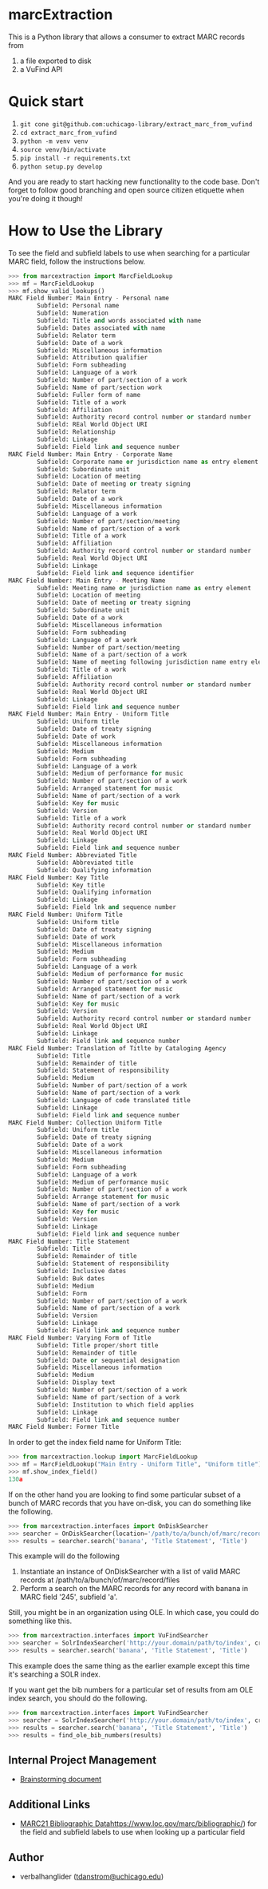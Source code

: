 
# marcExtraction

This is a Python library that allows a consumer to extract MARC records from 

1. a file exported to disk
1. a VuFind API

# Quick start

1. ```git cone git@github.com:uchicago-library/extract_marc_from_vufind```
1. ```cd extract_marc_from_vufind```
1. ```python -m venv venv```
1. ```source venv/bin/activate```
1. ```pip install -r requirements.txt```
1. ```python setup.py develop```

And you are ready to start hacking new functionality to the code base. Don't forget to follow good branching and open source citizen etiquette when you're doing it though!

# How to Use the Library

To see the field and subfield labels to use when searching for a particular MARC field, follow the instructions below.

```python
>>> from marcextraction import MarcFieldLookup
>>> mf = MarcFieldLookup
>>> mf.show_valid_lookups()
MARC Field Number: Main Entry - Personal name
        Subfield: Personal name
        Subfield: Numeration
        Subfield: Title and words associated with name
        Subfield: Dates associated with name
        Subfield: Relator term
        Subfield: Date of a work
        Subfield: Miscellaneous information
        Subfield: Attribution qualifier
        Subfield: Form subheading
        Subfield: Language of a work
        Subfield: Number of part/section of a work
        Subfield: Name of part/section work
        Subfield: Fuller form of name
        Subfield: Title of a work
        Subfield: Affiliation
        Subfield: Authority record control number or standard number
        Subfield: REal World Object URI
        Subfield: Relationship
        Subfield: Linkage
        Subfield: Field link and sequence number
MARC Field Number: Main Entry - Corporate Name
        Subfield: Corporate name or jurisdiction name as entry element
        Subfield: Subordinate unit
        Subfield: Location of meeting
        Subfield: Date of meeting or treaty signing
        Subfield: Relator term
        Subfield: Date of a work
        Subfield: Miscellaneous information
        Subfield: Language of a work
        Subfield: Number of part/section/meeting
        Subfield: Name of part/section of a work
        Subfield: Title of a work
        Subfield: Affiliation
        Subfield: Authority record control number or standard number
        Subfield: Real World Object URI
        Subfield: Linkage
        Subfield: Field link and sequence identifier
MARC Field Number: Main Entry - Meeting Name
        Subfield: Meeting name or jurisdiction name as entry element
        Subfield: Location of meeting
        Subfield: Date of meeting or treaty signing
        Subfield: Subordinate unit
        Subfield: Date of a work
        Subfield: Miscellaneous information
        Subfield: Form subheading
        Subfield: Language of a work
        Subfield: Number of part/section/meeting
        Subfield: Name of a part/section of a work
        Subfield: Name of meeting following jurisdiction name entry element
        Subfield: Title of a work
        Subfield: Affiliation
        Subfield: Authority record control number or standard number
        Subfield: Real World Object URI
        Subfield: Linkage
        Subfield: Field link and sequence number
MARC Field Number: Main Entry - Uniform Title
        Subfield: Uniform title
        Subfield: Date of treaty signing
        Subfield: Date of work
        Subfield: Miscellaneous information
        Subfield: Medium
        Subfield: Form subheading
        Subfield: Language of a work
        Subfield: Medium of performance for music
        Subfield: Number of part/section of a work
        Subfield: Arranged statement for music
        Subfield: Name of part/section of a work
        Subfield: Key for music
        Subfield: Version
        Subfield: Title of a work
        Subfield: Authority record control number or standard number
        Subfield: Real World Object URI
        Subfield: Linkage
        Subfield: Field link and sequence number
MARC Field Number: Abbreviated Title
        Subfield: Abbreviated title
        Subfield: Qualifying information
MARC Field Number: Key Title
        Subfield: Key title
        Subfield: Qualifying information
        Subfield: Linkage
        Subfield: Field lnk and sequence number
MARC Field Number: Uniform Title
        Subfield: Uniform title
        Subfield: Date of treaty signing
        Subfield: Date of work
        Subfield: Miscellaneous information
        Subfield: Medium
        Subfield: Form subheading
        Subfield: Language of a work
        Subfield: Medium of performance for music
        Subfield: Number of part/section of a work
        Subfield: Arranged statement for music
        Subfield: Name of part/section of a work
        Subfield: Key for music
        Subfield: Version
        Subfield: Authority record control number or standard number
        Subfield: Real World Object URI
        Subfield: Linkage
        Subfield: Field link and sequence number
MARC Field Number: Translation of Titlte by Cataloging Agency
        Subfield: Title
        Subfield: Remainder of title
        Subfield: Statement of responsibility
        Subfield: Medium
        Subfield: Number of part/section of a work
        Subfield: Name of part/section of a work
        Subfield: Language of code translated title
        Subfield: Linkage
        Subfield: Field link and sequence number
MARC Field Number: Collection Uniform Title
        Subfield: Uniform title
        Subfield: Date of treaty signing
        Subfield: Date of a work
        Subfield: Miscellaneous information
        Subfield: Medium
        Subfield: Form subheading
        Subfield: Language of a work
        Subfield: Medium of performance music
        Subfield: Number of part/section of a work
        Subfield: Arrange statement for music
        Subfield: Name of part/section of a work
        Subfield: Key for music
        Subfield: Version
        Subfield: Linkage
        Subfield: Field link and sequence number
MARC Field Number: Title Statement
        Subfield: Title
        Subfield: Remainder of title
        Subfield: Statement of responsibility
        Subfield: Inclusive dates
        Subfield: Buk dates
        Subfield: Medium
        Subfield: Form
        Subfield: Number of part/section of a work
        Subfield: Name of part/section of a work
        Subfield: Version
        Subfield: Linkage
        Subfield: Field link and sequence number
MARC Field Number: Varying Form of Title
        Subfield: Title proper/short title
        Subfield: Remainder of title
        Subfield: Date or sequential designation
        Subfield: Miscellaneous information
        Subfield: Medium
        Subfield: Display text
        Subfield: Number of part/section of a work
        Subfield: Name of part/section of a work
        Subfield: Institution to which field applies
        Subfield: Linkage
        Subfield: Field link and sequence number
MARC Field Number: Former Title
```

In order to get the index field name for Uniform Title:

```python
>>> from marcextraction.lookup import MarcFieldLookup
>>> mf = MarcFieldLookup("Main Entry - Uniform Title", "Uniform title")
>>> mf.show_index_field()
130a
```

If on the other hand you are looking to find some particular subset of a bunch of MARC records that you have on-disk, you can do something like the following.

```python
>>> from marcextraction.interfaces import OnDiskSearcher
>>> searcher = OnDiskSearcher(location='/path/to/a/bunch/of/marc/record/files')
>>> results = searcher.search('banana', 'Title Statement', 'Title')
```

This example will do the following

1. Instantiate an instance of OnDiskSearcher with a list of valid MARC records at /path/to/a/bunch/of/marc/record/files
1. Perform a search on the MARC records for any record with banana in MARC field '245', subfield 'a'.

Still, you might be in an organization using OLE. In which case, you could do something like this.

```python
>>> from marcextraction.interfaces import VuFindSearcher
>>> searcher = SolrIndexSearcher('http://your.domain/path/to/index', create_ole_index_field, create_ole_query)
>>> results = searcher.search('banana', 'Title Statement', 'Title')
```
This example does the same thing as the earlier example except this time it's searching a SOLR index. 

If you want get the bib numbers for a particular set of results from am OLE index search, you should do the following.

```python
>>> from marcextraction.interfaces import VuFindSearcher
>>> searcher = SolrIndexSearcher('http://your.domain/path/to/index', create_ole_index_field, create_ole_query)
>>> results = searcher.search('banana', 'Title Statement', 'Title')
>>> results = find_ole_bib_numbers(results)
```

## Internal Project Management

- [Brainstorming document](https://docs.google.com/document/d/18leMBOiPCnQujR2gOBjDCPajI7-t_AzWJxglH34QjFw/edit?usp=sharing)

## Additional Links

- [MARC21 Bibliographic Data]()https://www.loc.gov/marc/bibliographic/) for the field and subfield labels to use when looking up a particular field
## Author

- verbalhanglider (tdanstrom@uchicago.edu)
